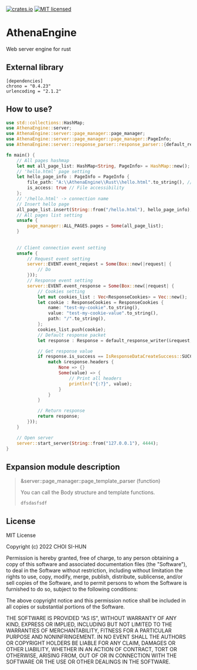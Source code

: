 [![crates.io](https://img.shields.io/crates/v/httparse.svg)](https://crates.io/crates/AthenaEngine)
[![MIT licensed](https://img.shields.io/badge/license-MIT-blue.svg)](./LICENSE-MIT)

# AthenaEngine
Web server engine for rust

## External library
```
[dependencies]
chrono = "0.4.23"
urlencoding = "2.1.2"
```

## How to use?
```Rust
use std::collections::HashMap;
use AthenaEngine::server;
use AthenaEngine::server::page_manager::page_manager;
use AthenaEngine::server::page_manager::page_manager::PageInfo;
use AthenaEngine::server::response_parser::response_parser::{default_response_writer, IsResponseDataCreateSuccess, Response, ResponseCookies};

fn main() {
    // All pages hashmap
    let mut all_page_list: HashMap<String, PageInfo> = HashMap::new();
    // 'hello.html' page setting
    let hello_page_info : PageInfo = PageInfo {
        file_path: "A:\\AthenaEngine\\Rust\\hello.html".to_string(), // HTML file path
        is_access: true // File accessibility
    };
    // '/hello.html' -> connection name
    // Insert hello page
    all_page_list.insert(String::from("/hello.html"), hello_page_info);
    // All pages list setting
    unsafe {
        page_manager::ALL_PAGES.pages = Some(all_page_list);
    }
    
    
    // Client connection event setting
    unsafe {
        // Request event setting
        server::EVENT.event_request = Some(Box::new(|request| {
            // Do
        }));
        // Response event setting
        server::EVENT.event_response = Some(Box::new(|request| {
            // Cookies setting
            let mut cookies_list : Vec<ResponseCookies> = Vec::new();
            let cookie : ResponseCookies = ResponseCookies {
                name: "test-my-cookie".to_string(),
                value: "test-my-cookie-value".to_string(),
                path: "/".to_string(),
            };
            cookies_list.push(cookie);
            // Default response packet
            let response : Response = default_response_writer(&request, Some(cookies_list), None);

            // Get response value
            if response.is_success == IsResponseDataCreateSuccess::SUCCESS {
                match &response.headers {
                    None => {}
                    Some(value) => {
                        // Print all headers
                        println!("{:?}", value);
                    }
                }
            }

            // Return response
            return response;
        }));
    }

    // Open server
    server::start_server(String::from("127.0.0.1"), 4444);
}
```

## Expansion module description
> &server::page_manager::page_template_parser (function) 
> 
> You can call the Body structure and template functions.
> ```
> dfsdasfsdf
> ```



## License
MIT License

Copyright (c) 2022 CHOI SI-HUN

Permission is hereby granted, free of charge, to any person obtaining a copy
of this software and associated documentation files (the "Software"), to deal
in the Software without restriction, including without limitation the rights
to use, copy, modify, merge, publish, distribute, sublicense, and/or sell
copies of the Software, and to permit persons to whom the Software is
furnished to do so, subject to the following conditions:

The above copyright notice and this permission notice shall be included in all
copies or substantial portions of the Software.

THE SOFTWARE IS PROVIDED "AS IS", WITHOUT WARRANTY OF ANY KIND, EXPRESS OR
IMPLIED, INCLUDING BUT NOT LIMITED TO THE WARRANTIES OF MERCHANTABILITY,
FITNESS FOR A PARTICULAR PURPOSE AND NONINFRINGEMENT. IN NO EVENT SHALL THE
AUTHORS OR COPYRIGHT HOLDERS BE LIABLE FOR ANY CLAIM, DAMAGES OR OTHER
LIABILITY, WHETHER IN AN ACTION OF CONTRACT, TORT OR OTHERWISE, ARISING FROM,
OUT OF OR IN CONNECTION WITH THE SOFTWARE OR THE USE OR OTHER DEALINGS IN THE
SOFTWARE.

